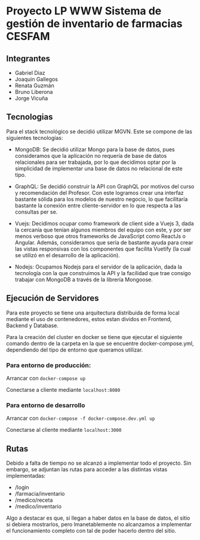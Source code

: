 # Proyecto LP WWW Sistema de gestión de inventario de farmacias CESFAM

## Integrantes
- Gabriel Diaz
- Joaquin Gallegos
- Renata Guzmán
- Bruno Liberona
- Jorge Vicuña

## Tecnologias

Para el stack tecnológico se decidió utilizar MGVN. Este se compone de las siguientes tecnologías:

- MongoDB: Se decidió utilizar Mongo para la base de datos, pues consideramos que la aplicación no requería de base de datos relacionales para ser trabajada, por lo que decidimos optar por la simplicidad de implementar una base de datos no relacional de este tipo.

- GraphQL: Se decidió construir la API con GraphQL por motivos del curso y recomendación del Profesor. Con este logramos crear una interfaz bastante sólida para los modelos de nuestro negocio, lo que facilitaría bastante la conexión entre cliente-servidor en lo que respecta a las consultas per se.

- Vuejs: Decidimos ocupar como framework de client side a Vuejs 3, dada la cercanía que tenían algunos miembros del equipo con este, y por ser menos verboso que otros frameworks de JavaScript como ReactJs o Angular. Además, consideramos que sería de bastante ayuda para crear las vistas responsivas con los componentes que facilita Vuetify (la cual se utilizó en el desarrollo de la aplicación).

- Nodejs: Ocupamos Nodejs para el servidor de la aplicación, dada la tecnología con la que construimos la API y la facilidad que trae consigo trabajar con MongoDB a través de la librería Mongoose.


## Ejecución de Servidores

Para este proyecto se tiene una arquitectura distribuida de forma local mediante el uso de contenedores, estos estan dividos en Frontend, Backend y Database.

Para la creación del cluster en docker se tiene que ejecutar el siguiente comando dentro de la carpeta en la que se encuentre docker-compose.yml, dependiendo del tipo de entorno que queramos utilizar.


### Para entorno de producción:

Arrancar con ```docker-compose up```

Conectarse a cliente mediante ```localhost:8080```


### Para entorno de desarrollo

Arrancar con ```docker-compose -f docker-compose.dev.yml up```

Conectarse al cliente mediante ```localhost:3000```


## Rutas

Debido a falta de tiempo no se alcanzó a implementar todo el proyecto. Sin embargo, se adjuntan las rutas para acceder a las distintas vistas implementadas:

- /login
- /farmacia/inventario
- /medico/receta
- /medico/inventario

Algo a destacar es que, si llegan a haber datos en la base de datos, el sitio si debiera mostrarlos, pero lmanetablemente no alcanzamos a implementar el funcionamiento completo con tal de poder hacerlo dentro del sitio.
